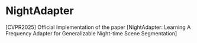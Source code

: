# NightAdapter
[CVPR2025] Official Implementation of the paper [NightAdapter: Learning A Frequency Adapter for Generalizable Night-time Scene Segmentation]
